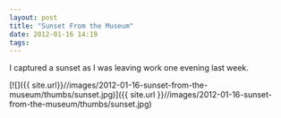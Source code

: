 ```yaml
---
layout: post
title: "Sunset From the Museum"
date: 2012-01-16 14:19
tags: 
---
```

I captured a sunset as I was leaving work one evening last week.

[![]({{ site.url}}//images/2012-01-16-sunset-from-the-museum/thumbs/sunset.jpg)]({{ site.url }}//images/2012-01-16-sunset-from-the-museum/thumbs/sunset.jpg)
